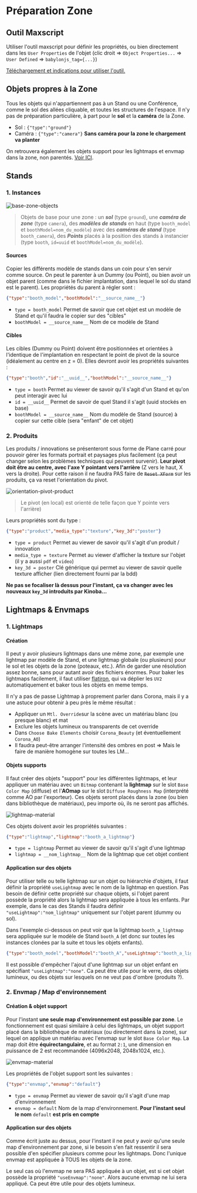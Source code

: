 # Préparation Zone

## Outil Maxscript

Utiliser l'outil maxscript pour définir les propriétés, ou bien directement dans les `User Properties` de l'objet (clic droit => `Object Properties...` => `User Defined` => `babylonjs_tag={...}`)

[Téléchargement et indications pour utiliser l'outil.](outils-maxscript.md)

## Objets propres à la Zone

Tous les objets qui n'appartiennent pas à un Stand ou une Conférence, comme le sol des allées cliquable, et toutes les structures de l'espace. Il n'y pas de préparation particulière, à part pour le **sol** et la **caméra** de la Zone.
- Sol : `{"type":"ground"}`
- Caméra : `{"type":"camera"}` **Sans caméra pour la zone le chargement va planter**

On retrouvera également les objets support pour les lightmaps et envmap dans la zone, non parentés. [Voir ICI](#lightmaps--envmaps).

## Stands

### 1. Instances

![base-zone-objects](images/base-zone-objects.png)

> Objets de base pour une zone : un ***sol*** (type `ground`), une ***caméra de zone*** (type `camera`), des ***modèles de stands*** en haut (type `booth_model` et `boothModel=nom_du_modèle`) avec des ***caméras de stand*** (type `booth_camera`), des ***Points*** placés à la position des stands à instancier (type `booth`, `id=uuid` et `boothModel=nom_du_modèle`).

#### Sources

Copier les différents modèle de stands dans un coin pour s'en servir comme source. On peut le parenter à un Dummy (ou Point), ou bien avoir un objet parent (comme dans le fichier implantation, dans lequel le sol du stand est le parent). Les propriétés du parent à régler sont :
```json
{"type":"booth_model","boothModel":"__source_name__"}
```
- `type = booth_model` Permet de savoir que cet objet est un modèle de Stand et qu'il faudra le copier sur des "cibles"
- `boothModel = __source_name__` Nom de ce modèle de Stand

#### Cibles

Les cibles (Dummy ou Point) doivent être positionnées et orientées à l'identique de l'implantation en respectant le point de pivot de la source (idéalement au centre en z = 0). Elles devront avoir les propriétés suivantes :
```json
{"type":"booth","id":"__uuid__","boothModel":"__source_name__"}
```
- `type = booth` Permet au viewer de savoir qu'il s'agit d'un Stand et qu'on peut interagir avec lui
- `id = __uuid__` Permet de savoir de quel Stand il s'agit (uuid stockés en base)
- `boothModel = __source_name__` Nom du modèle de Stand (source) à copier sur cette cible (sera "enfant" de cet objet)

### 2. Produits

Les produits / innovations se présenteront sous forme de Plane carré pour pouvoir gérer les formats portrait et paysages plus facilement (ça peut changer selon les problèmes techniques qui peuvent survenir). **Leur pivot doit être au centre, avec l'axe Y pointant vers l'arrière** (Z vers le haut, X vers la droite). Pour cette raison il ne faudra PAS faire de ~~`Reset XForm`~~ sur les produits, ça va reset l'orientation du pivot.

![orientation-pivot-product](images/orientation-pivot-product.png)

> Le pivot (en local) est orienté de telle façon que Y pointe vers l'arrière)

Leurs propriétés sont du type :
```json
{"type":"product","media_type":"texture","key_3d":"poster"}
```
- `type = product` Permet au viewer de savoir qu'il s'agit d'un produit / innovation
- `media_type = texture` Permet au viewer d'afficher la texture sur l'objet (il y a aussi `pdf` et `video`)
- `key_3d = poster` Clé générique qui permet au viewer de savoir quelle texture afficher (lien directement fourni par la bdd)

**Ne pas se focaliser là dessus pour l'instant, ça va changer avec les nouveaux `key_3d` introduits par Kinoba...**

## Lightmaps & Envmaps

### 1. Lightmaps

#### Création

Il peut y avoir plusieurs lightmaps dans une même zone, par exemple une lightmap par modèle de Stand, et une lightmap globale (ou plusieurs) pour le sol et les objets de la zone (poteaux, etc.). Afin de garder une résolution assez bonne, sans pour autant avoir des fichiers énormes. Pour baker les lightmaps facilement, il faut utiliser [flatiron](https://www.texturebaking.com/), qui va déplier les `UV2` automatiquement et baker tous les objets en meme temps.

Il n'y a pas de passe Lightmap à proprement parler dans Corona, mais il y a une astuce pour obtenir à peu près le même résultat :
- Appliquer un `Mtl. Override`sur la scène avec un matériau blanc (ou presque blanc) et mat
- Exclure les objets lumineux ou transparents de cet override
- Dans `Choose Bake Elements` choisir `Corona_Beauty` (et éventuellement `Corona_AO`)
- Il faudra peut-être arranger l'intensité des ombres en post => Mais le faire de manière homogène sur toutes les LM...

#### Objets supports

Il faut créer des objets "support" pour les différentes lightmaps, et leur appliquer un matériau avec un `Bitmap` contenant la **lightmap** sur le slot `Base Color Map` (diffuse) et l'**AOmap** sur le slot `Diffuse Roughness Map` (interprété comme AO par l'exporteur). Ces objets seront placés dans la zone (ou bien dans bibliothèque de matériaux), peu importe où, ils ne seront pas affichés.

![lightmap-material](images/lightmap-material.png)

Ces objets doivent avoir les propriétés suivantes :
```json
{"type":"lightmap","lightmap":"booth_a_lightmap"}
```
- `type = lightmap` Permet au viewer de savoir qu'il s'agit d'une lightmap
- `lightmap = __nom_lightmap__` Nom de la lightmap que cet objet contient

#### Application sur des objets

Pour utiliser telle ou telle lightmap sur un objet ou hiérarchie d'objets, il faut définir la propriété `useLightmap` avec le nom de la lightmap en question. Pas besoin de définir cette propriété sur chaque objets, si l'objet parent possède la propriété alors la lightmap sera appliquée à tous les enfants. Par exemple, dans le cas des Stands il faudra définir `"useLightmap":"nom_lightmap"` uniquement sur l'objet parent (dummy ou sol).

Dans l'exemple ci-dessous on peut voir que la lightmap `booth_a_lightmap` sera appliquée sur le modèle de Stand `booth_A` (et donc sur toutes les instances clonées par la suite et tous les objets enfants).
```json
{"type":"booth_model","boothModel":"booth_A","useLightmap":"booth_a_lightmap"}
```

Il est possible d'empêcher l'ajout d'une lightmap sur un objet enfant en spécifiant `"useLightmap":"none"`. Ca peut être utile pour le verre, des objets lumineux, ou des objets sur lesquels on ne veut pas d'ombre (produits ?).

### 2. Envmap / Map d'environnement

#### Création & objet support

Pour l'instant **une seule map d'environnement est possible par zone**. Le fonctionnement est quasi similaire à celui des lightmaps, un objet support placé dans la bibliothèque de matériaux (ou directement dans la zone), sur lequel on applique un matériau avec l'envmap sur le slot `Base Color Map`. La map doit être **équirectangulaire**, et au format `2:1`, une dimension en puissance de 2 est recommandée  (4096x2048, 2048x1024, etc.).

![envmap-material](images/envmap-material.png)

Les propriétés de l'objet support sont les suivantes :
```json
{"type":"envmap","envmap":"default"}
```
- `type = envmap` Permet au viewer de savoir qu'il s'agit d'une map d'environnement
- `envmap = default` Nom de la map d'environnement. **Pour l'instant seul le nom** `default` **est pris en compte**

#### Application sur des objets

Comme écrit juste au dessus, pour l'instant il ne peut y avoir qu'une seule map d'environnement par zone, si le besoin s'en fait ressentir il sera possible d'en spécifier plusieurs comme pour les lightmaps. Donc l'unique envmap est appliquée à TOUS les objets de la zone.

Le seul cas où l'envmap ne sera PAS appliquée à un objet, est si cet objet possède la propriété `"useEnvmap":"none"`. Alors aucune envmap ne lui sera appliqué. Ca peut être utile pour des objets lumineux.
